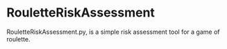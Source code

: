# RouletteRiskAssessment
RouletteRiskAssessment.py, is a simple risk assessment tool for a game of roulette.
